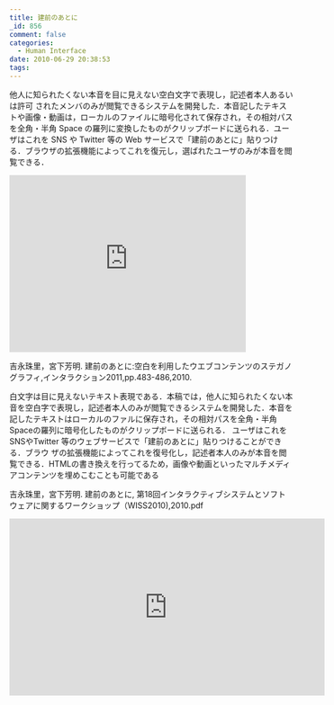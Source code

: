 ```yaml
---
title: 建前のあとに
_id: 856
comment: false
categories:
  - Human Interface
date: 2010-06-29 20:38:53
tags:
---
```


他人に知られたくない本音を目に見えない空白文字で表現し，記述者本人あるいは許可 されたメンバのみが閲覧できるシステムを開発した．本音記したテキストや画像・動画は，ローカルのファイルに暗号化されて保存され，その相対パスを全角・半角 Space の羅列に変換したものがクリップボードに送られる．ユーザはこれを SNS や Twitter 等の Web サービスで「建前のあとに」貼りつける．ブラウザの拡張機能によってこれを復元し，選ばれたユーザのみが本音を閲覧できる．


<iframe width="420" height="315" src="https://www.youtube.com/embed/wtQ1Ick2xsk" frameborder="0" allowfullscreen></iframe>


吉永珠里，宮下芳明. 建前のあとに:空白を利用したウエブコンテンツのステガノグラフィ,インタラクション2011,pp.483-486,2010.

白文字は目に見えないテキスト表現である．本稿では，他人に知られたくない本音を空白字で表現し，記述者本人のみが閲覧できるシステムを開発した．本音を記したテキストはローカルのファルに保存され，その相対パスを全角・半角Spaceの羅列に暗号化したものがクリップボードに送られる．
ユーザはこれをSNSやTwitter 等のウェブサービスで「建前のあとに」貼りつけることができる．ブラウ
ザの拡張機能によってこれを復号化し，記述者本人のみが本音を閲覧できる．HTMLの書き換えを行ってるため，画像や動画といったマルチメディアコンテンツを埋めこむことも可能である

吉永珠里，宮下芳明. 建前のあとに, 第18回インタラクティブシステムとソフトウェアに関するワークショップ（WISS2010),2010.pdf


<iframe width="560" height="315" src="https://www.youtube.com/embed/BNiYgWzT8o8" frameborder="0" allowfullscreen></iframe>

